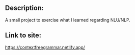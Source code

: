 ## Description:
A small project to exercise what I learned regarding NLU/NLP.

## Link to site:
https://contextfreegrammar.netlify.app/
